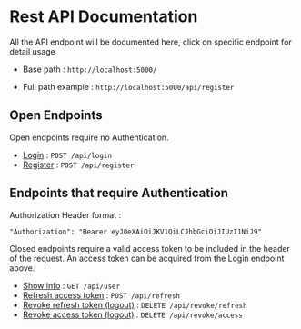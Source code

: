 # Rest API Documentation

All the API endpoint will be documented here, click on specific endpoint for detail usage

* Base path :  `http://localhost:5000/`
  
* Full path example : `http://localhost:5000/api/register`

## Open Endpoints

Open endpoints require no Authentication.

* [Login](login.md) : `POST /api/login`
* [Register](register.md) : `POST /api/register`

## Endpoints that require Authentication

Authorization Header format : 

`"Authorization": "Bearer eyJ0eXAiOiJKV1QiLCJhbGciOiJIUzI1NiJ9"`

Closed endpoints require a valid access token to be included in the header of the
request. An access token can be acquired from the Login endpoint above.

* [Show info](get_user.md) : `GET /api/user`
* [Refresh access token](refresh_access.md) : `POST /api/refresh`
* [Revoke refresh token (logout)](revoke_refresh.md) : `DELETE /api/revoke/refresh`
* [Revoke access token (logout)](revoke_access.md) : `DELETE /api/revoke/access`